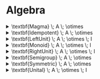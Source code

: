 # Algebra

<details>

<summary><span class="math">\textbf{Magma} \; A \; \otimes</span></summary>

***

$$\textbf{Function} \; (A \times A) \; A \; \otimes$$

***

```
pred Magma(A: set univ, op: univ->univ->univ) {
  op in (A->A)-> one A
}
```

</details>

<details>

<summary><span class="math">\textbf{Idempotent} \; A \; \otimes</span></summary>

***

$$\textbf{Magma} \; A \; \otimes$$

$$\forall(a \in A :: a \otimes a = a)$$

***

```
pred Idempotent(A: set univ, op: univ->univ->univ) {
  Magma[A,op]
  all a: A | op[a,a] = a
}
```

</details>

<details>

<summary><span class="math">\textbf{LeftUnit} \; A \; \otimes \; I</span></summary>

***

$$\textbf{Magma} \; A \; \otimes$$

$$I \in A$$

$$\forall(x \in A :: I \otimes x = x )$$

***

```
pred LeftUnit(A: set univ, op: univ->univ->univ, I: univ) {
  Magma[X,op]
  I in A
  all x: A | op[I,x] = x
}
```

</details>

<details>

<summary><span class="math">\textbf{Monoid} \; A \; \otimes \; I</span></summary>

***

$$\textbf{Semigroup} \; A \; \otimes$$

$$\textbf{Unital} \; A \; \otimes \; I$$

***

```
pred Monoid(A: set univ, op: univ->univ->univ, I: univ) {
  Semigroup[A,op]
  Unital[A,op,I]
}
```

</details>

<details>

<summary><span class="math">\textbf{RightUnit} \; A \; \otimes \; I</span></summary>

***

$$\textbf{Magma} \; A \; \otimes$$

$$I \in A$$

$$\forall(x \in A :: x = x \otimes I )$$

***

```
pred RightUnit(A: set univ, op: univ->univ->univ, I: univ) {
  Magma[A,op]
  I in A
  all x: A | x = op[x,I]
}
```

</details>

<details>

<summary><span class="math">\textbf{Semigroup} \; A \; \otimes</span></summary>

***

$$\textbf{Magma} \; A \; \otimes$$

$$\forall(x,y,z \in X : (x \otimes y) \otimes z = x \otimes (y \otimes z))$$

***

```
pred Semigroup(A: set univ, op: univ->univ->univ) {
  Magma[A,op]
  all x,y,z: A | op[op[x,y],z] = op[x,op[y,z]]
}
```

</details>

<details>

<summary><span class="math">\textbf{Symmetric} \; A \; \otimes</span></summary>

***

$$\textbf{Magma} \; A \; \otimes$$

$$\forall(x,y \in A :: x \otimes y = y \otimes x)$$

***

```
pred Symmetric(X: set univ, op: univ->univ->univ) {
  BinaryOperator[X,op]
  all x,y: X | op[x,y] = op[y,x]
}
```

</details>

<details>

<summary><span class="math">\textbf{Unital} \; A \; \otimes \; I</span></summary>

***

$$\textbf{LeftUnit} \; A \; \otimes \; I$$

$$\textbf{RightUnit} \; A \; \otimes \; I$$

***

```
pred Unital(A: set univ, op: univ->univ->univ, I: univ) {
  LeftUnit[A,op,I]
  RightUnit[A,op,I]
}
```

</details>
